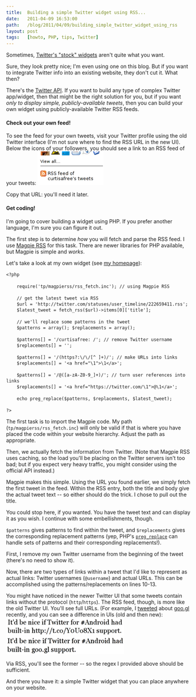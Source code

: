 ```yaml
---
title:  Building a simple Twitter widget using RSS...
date:   2011-04-09 16:53:00
path:   /blog/2011/04/09/building_simple_twitter_widget_using_rss
layout: post
tags:   [howto, PHP, tips, Twitter]
---
```


Sometimes, [Twitter's "stock" widgets](https://twitter.com/about/resources/widgets)
aren't quite what you want.

Sure, they look pretty nice; I'm even using one on this blog. But if you want to
integrate Twitter info into an existing website, they don't cut it. What then?

There's the [Twitter API](https://apiwiki.twitter.com/). If you want to build any
type of complex Twitter app/widget, then that might be the right solution for you,
but if you want _only to display simple, publicly-available tweets_, then you can
build your own widget using publicly-available Twitter RSS feeds.

#### Check out your own feed!

To see the feed for your own tweets, visit your Twitter profile using the old
Twitter interface (I'm not sure where to find the RSS URL in the new UI). Below the
icons of your followers, you should see a link to an RSS feed of your tweets:
![](/imgs/twitter_rss.png)

Copy that URL: you'll need it later.

#### Get coding!

I'm going to cover building a widget using PHP. If you prefer another language,
I'm sure you can figure it out.

The first step is to determine _how_ you will fetch and parse the RSS feed. I use
[Magpie RSS](http://magpierss.sourceforge.net/) for this task. There are newer
libraries for PHP available, but Magpie is simple and _works_.

Let's take a look at my own widget (see [my homepage](http://curtisfree.com)):

    <?php
    
        require('tp/magpierss/rss_fetch.inc'); // using Magpie RSS
    
        // get the latest tweet via RSS
        $url = 'http://twitter.com/statuses/user_timeline/222659411.rss';
        $latest_tweet = fetch_rss($url)->items[0]['title'];
    
        // we'll replace some patterns in the tweet
        $patterns = array(); $replacements = array();
    
        $patterns[] = '/curtisafree: /'; // remove Twitter username
        $replacements[] = '';
    
        $patterns[] = '/(https?:\/\/[^ ]+)/'; // make URLs into links
        $replacements[] = '<a href="\1">\1</a>';
    
        $patterns[] = '/@([a-zA-Z0-9_]+)/'; // turn user references into links
        $replacements[] = '<a href="https://twitter.com/\1">@\1</a>';
    
        echo preg_replace($patterns, $replacements, $latest_tweet);
    
    ?>

The first task is to import the Magpie code. My path (`tp/magpierss/rss_fetch.inc`) will
only be valid if that is where you have placed the code within your website hierarchy.
Adjust the path as appropriate.

Then, we actually fetch the information from Twitter. (Note that Magpie RSS uses caching,
so the load you'll be placing on the Twitter servers isn't too bad; but if you expect
very heavy traffic, you might consider using the official API instead.)

Magpie makes this simple. Using the URL you found earlier, we simply fetch the first
tweet in the feed. Within the RSS entry, both the title and body give the actual tweet
text -- so either should do the trick. I chose to pull out the title.

You could stop here, if you wanted. You have the tweet text and can display it as you
wish. I continue with some embellishments, though.

`$patterns` gives patterns to find within the tweet, and `$replacements` gives the
corresponding replacement patterns (yep, PHP's [`preg_replace`](http://php.net/preg_replace)
can handle sets of patterns and their corresponding replacements!).

First, I remove my own Twitter username from the beginning of the tweet (there's no need
to show it).

Now, there are two types of links within a tweet that I'd like to represent as actual
links: Twitter usernames (`@username`) and actual URLs. This can be accomplished using the
patterns/replacements on lines 10-13.

You might have noticed in the newer Twitter UI that some tweets contain links without
the protocol (`http`/`https`). The RSS feed, though, is more like the old Twitter UI.
You'll see full URLs. (For example, I [tweeted](https://twitter.com/curtisafree/status/47485007014543360)
about [goo.gl](http://goo.gl/) recently, and you can see a difference in UIs (old and then new):
![](/imgs/tweet_old.png)
![](/imgs/tweet_new.png)

Via RSS, you'll see the former -- so the regex I provided above should be sufficient.

And there you have it: a simple Twitter widget that you can place anywhere on your website.

